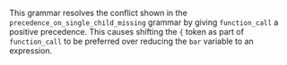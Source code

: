 This grammar resolves the conflict shown in the `precedence_on_single_child_missing` grammar by giving `function_call` a positive precedence. This causes shifting the `{` token as part of `function_call` to be preferred over reducing the `bar` variable to an expression.